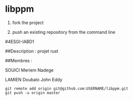 # libppm

1) fork the project

2) push an existing repository from the command line

#4ESGI-IABD1

##Description : projet rust

##Membres : 

SOUICI Meriem Nadege

LAMIEN Doubalo John Eddy

```
git remote add origin git@github.com:USERNAME/libppm.git
git push -u origin master
```
